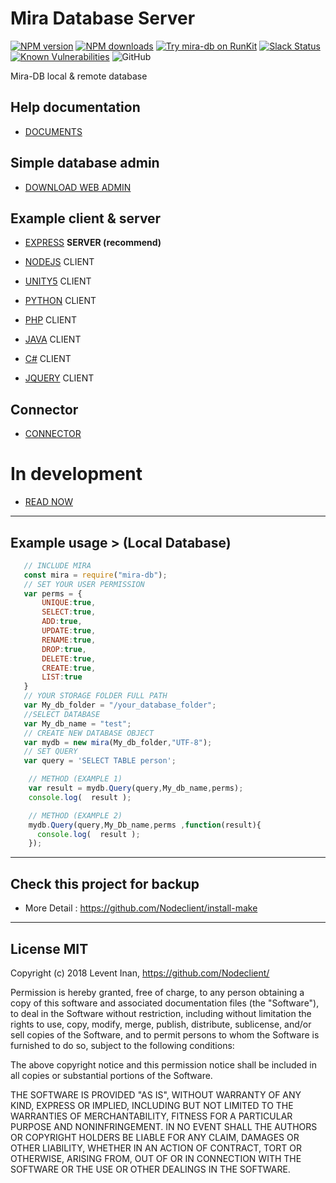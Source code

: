 # Mira Database Server

[![NPM version][npm-image]][npm-url]
[![NPM downloads][downloads-image]][downloads-url]
[![Try mira-db on RunKit](https://badge.runkitcdn.com/mira-db.svg)](https://npm.runkit.com/mira-db)
[![Slack Status](https://img.shields.io/badge/slack-Nodeclient-blue.svg?longCache=true&style=flat)](https://nodeclient.slack.com)
[![Known Vulnerabilities](https://snyk.io/test/npm/mira-db/badge.svg)](https://snyk.io/test/npm/mira-db)
![GitHub](https://img.shields.io/github/license/mashape/apistatus.svg)

Mira-DB local & remote database

## Help documentation
* [DOCUMENTS][df9]

## Simple database admin
* [DOWNLOAD WEB ADMIN][df14]

## Example client & server

* [EXPRESS][df1]    **SERVER (recommend)**

* [NODEJS][df7]      CLIENT 
* [UNITY5][df5]      CLIENT 
* [PYTHON][df4]      CLIENT
* [PHP][df10]        CLIENT
* [JAVA][df6]        CLIENT 
* [C#][df3]          CLIENT 
* [JQUERY][df8]      CLIENT 
  
## Connector
* [CONNECTOR][df11]

# In development
* [READ NOW][df12] 

---

## Example usage > (Local Database)

 ```js
    // INCLUDE MIRA
    const mira = require("mira-db");
    // SET YOUR USER PERMISSION
    var perms = { 
        UNIQUE:true,
        SELECT:true,
        ADD:true,
        UPDATE:true,
        RENAME:true,
        DROP:true,
        DELETE:true,
        CREATE:true,
        LIST:true 
    }
    // YOUR STORAGE FOLDER FULL PATH
    var My_db_folder = "/your_database_folder";
    //SELECT DATABASE
    var My_db_name = "test";
    // CREATE NEW DATABASE OBJECT
    var mydb = new mira(My_db_folder,"UTF-8");
    // SET QUERY
    var query = 'SELECT TABLE person';
```
```js    
    // METHOD (EXAMPLE 1)
    var result = mydb.Query(query,My_db_name,perms);
    console.log(  result );
```  
```js    
    // METHOD (EXAMPLE 2) 
    mydb.Query(query,My_Db_name,perms ,function(result){
      console.log(  result );
    });           
```  


-----
## Check this project for backup
* More Detail : https://github.com/Nodeclient/install-make
-----

## License MIT

Copyright (c) 2018 Levent Inan, https://github.com/Nodeclient/

Permission is hereby granted, free of charge, to any person obtaining
a copy of this software and associated documentation files (the
"Software"), to deal in the Software without restriction, including
without limitation the rights to use, copy, modify, merge, publish,
distribute, sublicense, and/or sell copies of the Software, and to
permit persons to whom the Software is furnished to do so, subject to
the following conditions:

The above copyright notice and this permission notice shall be
included in all copies or substantial portions of the Software.

THE SOFTWARE IS PROVIDED "AS IS", WITHOUT WARRANTY OF ANY KIND,
EXPRESS OR IMPLIED, INCLUDING BUT NOT LIMITED TO THE WARRANTIES OF
MERCHANTABILITY, FITNESS FOR A PARTICULAR PURPOSE AND
NONINFRINGEMENT. IN NO EVENT SHALL THE AUTHORS OR COPYRIGHT HOLDERS BE
LIABLE FOR ANY CLAIM, DAMAGES OR OTHER LIABILITY, WHETHER IN AN ACTION
OF CONTRACT, TORT OR OTHERWISE, ARISING FROM, OUT OF OR IN CONNECTION
WITH THE SOFTWARE OR THE USE OR OTHER DEALINGS IN THE SOFTWARE.


   [df14]: <https://git.io/fpZzH>
   [df13]: <https://git.io/fpUJK>
   [df12]: <https://git.io/fpUf2>
   [df11]: <https://git.io/fpUfB>
   [df10]: <https://git.io/fpUfl>
   [df9]: <https://git.io/fpUfc>
   [df8]: <https://git.io/fpUfY>
   [df7]: <https://git.io/fpUfm>
   [df6]: <https://git.io/fpUft>
   [df5]: <https://git.io/fpUvp>
   [df4]: <https://git.io/fpUvy>
   [df3]: <https://git.io/fpUvE>
   [df2]: <https://git.io/fpUvl>
   [df1]: <https://git.io/fpvol>
   [npm-image]: https://img.shields.io/npm/v/mira-db.svg?style=flat
   [npm-url]: https://npmjs.org/package/mira-db
   [downloads-image]: https://img.shields.io/npm/dm/mira-db.svg?style=flat
   [downloads-url]: https://npmjs.org/package/mira-db
